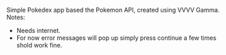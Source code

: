 Simple Pokedex app based the Pokemon API, created using VVVV Gamma.
Notes:
* Needs internet.
* For now error messages will pop up simply press continue a few times shold work fine.
